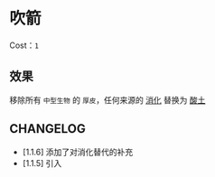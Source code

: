# 吹箭

Cost：`1`

## 效果

移除所有 `中型生物` 的 `厚皮`，任何来源的 [消化](../卡牌/消化.md) 替换为 [酸土](../卡牌/酸土.md)

## CHANGELOG

- [1.1.6] 添加了对消化替代的补充
- [1.1.5] 引入

